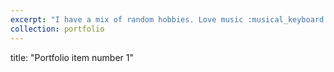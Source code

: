 ```yaml
---
excerpt: "I have a mix of random hobbies. Love music :musical_keyboard: and dancing :dancer:, love travel :airplane: but also enjoy being lazy :sleeping:, love watching movies :movie_camera: and football games :soccer:. Recently, I’ve taken up skiing :skier: and crocheting :yarn: as new hobbies!<br/><img src='/images/Yifan Wu.jpg'>"
collection: portfolio
---
```


title: "Portfolio item number 1"
